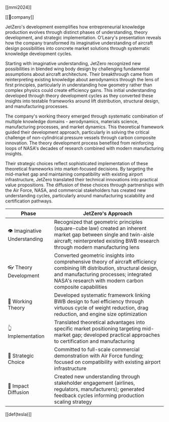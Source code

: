 [[mmi2024]]

[[🏢company]]

JetZero's development exemplifies how entrepreneurial knowledge production evolves through distinct phases of understanding, theory development, and strategic implementation. O'Leary's presentation reveals how the company transformed its imaginative understanding of aircraft design possibilities into concrete market solutions through systematic knowledge development cycles.

Starting with imaginative understanding, JetZero recognized new possibilities in blended wing body design by challenging fundamental assumptions about aircraft architecture. Their breakthrough came from reinterpreting existing knowledge about aerodynamics through the lens of first principles, particularly in understanding how geometry rather than complex physics could create efficiency gains. This initial understanding developed through theory development cycles as they converted these insights into testable frameworks around lift distribution, structural design, and manufacturing processes.

The company's working theory emerged through systematic combination of multiple knowledge domains - aerodynamics, materials science, manufacturing processes, and market dynamics. This theoretical framework guided their development approach, particularly in solving the critical challenge of non-cylindrical pressure vessels through carbon composite innovation. The theory development process benefited from reinforcing loops of NASA's decades of research combined with modern manufacturing insights.

Their strategic choices reflect sophisticated implementation of these theoretical frameworks into market-focused decisions. By targeting the mid-market gap and maintaining compatibility with existing airport infrastructure, JetZero translated their technical innovations into practical value propositions. The diffusion of these choices through partnerships with the Air Force, NASA, and commercial stakeholders has created new understanding cycles, particularly around manufacturing scalability and certification pathways.


| Phase | JetZero's Approach |
|-------|-------------------|
| 👁️ Imaginative Understanding | Recognized that geometric principles (square-cube law) created an inherent market gap between single and twin-aisle aircraft; reinterpreted existing BWB research through modern manufacturing lens |
| 👓 Theory Development | Converted geometric insights into comprehensive theory of aircraft efficiency combining lift distribution, structural design, and manufacturing processes; integrated NASA's research with modern carbon composite capabilities |
| 🧠 Working Theory | Developed systematic framework linking BWB design to fuel efficiency through virtuous cycle of weight reduction, drag reduction, and engine size optimization |
| 👆 Implementation | Translated theoretical advantages into specific market positioning targeting mid-market gap; developed practical approaches to certification and manufacturing |
| 🤜 Strategic Choice | Committed to full-scale commercial demonstration with Air Force funding; focused on compatibility with existing airport infrastructure |
| 💨 Impact Diffusion | Created new understanding through stakeholder engagement (airlines, regulators, manufacturers); generated feedback cycles informing production scaling strategy |

[[def(tesla)]]